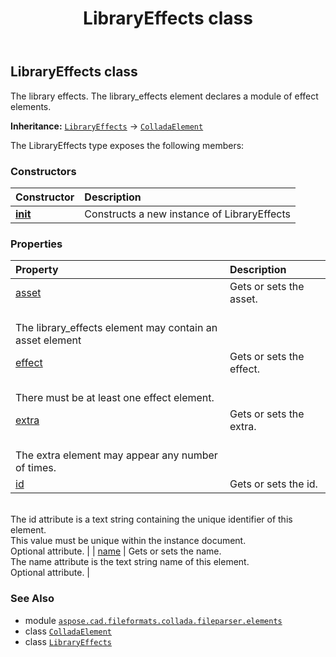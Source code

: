 ﻿---
title: LibraryEffects class
second_title: Aspose.CAD for Python via .NET API References
description: 
type: docs
weight: 610
url: /python-net/aspose.cad.fileformats.collada.fileparser.elements/libraryeffects/
is_root: false
---

## LibraryEffects class

The library effects.
The library_effects element declares a module of effect elements.



**Inheritance:** [`LibraryEffects`](/cad/python-net/aspose.cad.fileformats.collada.fileparser.elements/libraryeffects) → 
[`ColladaElement`](/cad/python-net/aspose.cad.fileformats.collada.fileparser.elements/colladaelement)



The LibraryEffects type exposes the following members:

### Constructors
| Constructor | Description |
| :- | :- |
| [__init__](/cad/python-net/aspose.cad.fileformats.collada.fileparser.elements/libraryeffects/__init__/#) | Constructs a new instance of LibraryEffects |


### Properties
| Property | Description |
| :- | :- |
| [asset](/cad/python-net/aspose.cad.fileformats.collada.fileparser.elements/libraryeffects/asset) | Gets or sets the asset.<br/>The library_effects element may contain an asset element |
| [effect](/cad/python-net/aspose.cad.fileformats.collada.fileparser.elements/libraryeffects/effect) | Gets or sets the effect.<br/>There must be at least one effect element. |
| [extra](/cad/python-net/aspose.cad.fileformats.collada.fileparser.elements/libraryeffects/extra) | Gets or sets the extra.<br/>The extra element may appear any number of times. |
| [id](/cad/python-net/aspose.cad.fileformats.collada.fileparser.elements/libraryeffects/id) | Gets or sets the id.<br/>The id attribute is a text string containing the unique identifier of this element.<br/>This value must be unique within the instance document.<br/>Optional attribute. |
| [name](/cad/python-net/aspose.cad.fileformats.collada.fileparser.elements/libraryeffects/name) | Gets or sets the name.<br/>The name attribute is the text string name of this element.<br/>Optional attribute. |



### See Also
* module [`aspose.cad.fileformats.collada.fileparser.elements`](..)
* class [`ColladaElement`](/cad/python-net/aspose.cad.fileformats.collada.fileparser.elements/colladaelement)
* class [`LibraryEffects`](/cad/python-net/aspose.cad.fileformats.collada.fileparser.elements/libraryeffects)
